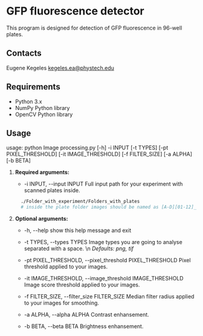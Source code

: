 # GFP fluorescence detector

This program is designed for detection of GFP fluorescence in 96-well plates.

## Contacts

Eugene Kegeles kegeles.ea@phystech.edu
## Requirements

- Python 3.x
- NumPy Python library
- OpenCV Python library

## Usage

usage: python Image processing.py [-h] -i INPUT [-t TYPES] [-pt PIXEL_THRESHOLD]
                           [-it IMAGE_THRESHOLD] [-f FILTER_SIZE] [-a ALPHA] [-b BETA] 
1. **Required arguments:**
    -  -i INPUT, --input INPUT
                        Full input path for your experiment with scanned plates inside.
      
      ```bash
        ./Folder_with_experiment/Folders_with_plates
        # inside the plate folder images should be named as [A-D][01-12]_*.file_type
      ```
2. **Optional arguments:**
    * -h, --help            show this help message and exit

    *  -t TYPES, --types TYPES
                        Image types you are going to analyse separated with a space. \n
                        *Defaults: png, tif*
    *  -pt PIXEL_THRESHOLD, --pixel_threshold PIXEL_THRESHOLD
                        Pixel threshold applied to your images.
    *  -it IMAGE_THRESHOLD, --image_threshold IMAGE_THRESHOLD
                        Image score threshold applied to your images.
    *  -f FILTER_SIZE, --filter_size FILTER_SIZE
                        Median filter radius applied to your images for
                        smoothing.
    * -a ALPHA, --alpha ALPHA
                        Contrast enhansement.
    * -b BETA, --beta BETA  Brightness enhansement.

